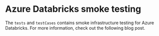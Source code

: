 # Azure Databricks smoke testing

The `tests` and `testCases` contains smoke infrastructure testing for Azure Databricks. For more information, check out the following blog post.